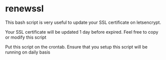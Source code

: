 # renewssl
This bash script is very useful to update your SSL certificate on letsencrypt.

Your SSL certificate will be updated 1 day before expired. Feel free to copy or modify this script

Put this script on the crontab. Ensure that you setup this script will be running on daily basis
